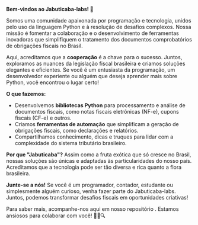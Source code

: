 <!--

**Here are some ideas to get you started:**

🙋‍♀️ A short introduction - what is your organization all about?
🌈 Contribution guidelines - how can the community get involved?
👩‍💻 Useful resources - where can the community find your docs? Is there anything else the community should know?
🍿 Fun facts - what does your team eat for breakfast?
🧙 Remember, you can do mighty things with the power of [Markdown](https://docs.github.com/github/writing-on-github/getting-started-with-writing-and-formatting-on-github/basic-writing-and-formatting-syntax)
-->
**Bem-vindos ao Jabuticaba-labs! 🌟**

Somos uma comunidade apaixonada por programação e tecnologia, unidos pelo uso da linguagem Python e à resolução de desafios complexos. Nossa missão é fomentar a colaboração e o desenvolvimento de ferramentas inovadoras que simplifiquem o tratamento dos documentos comprobatórios de obrigações fiscais no Brasil.

Aqui, acreditamos que a **cooperação** é a chave para o sucesso. Juntos, exploramos as nuances da legislação fiscal brasileira e criamos soluções elegantes e eficientes. Se você é um entusiasta da programação, um desenvolvedor experiente ou alguém que deseja aprender mais sobre Python, você encontrou o lugar certo!

**O que fazemos:**
- Desenvolvemos **bibliotecas Python** para processamento e análise de documentos fiscais, como notas fiscais eletrônicas (NF-e), cupons fiscais (CF-e) e outros.
- Criamos **ferramentas de automação** que simplificam a geração de obrigações fiscais, como declarações e relatórios.
- Compartilhamos conhecimento, dicas e truques para lidar com a complexidade do sistema tributário brasileiro.

**Por que "Jabuticaba"?**
Assim como a fruta exótica que só cresce no Brasil, nossas soluções são únicas e adaptadas às particularidades do nosso país. Acreditamos que a tecnologia pode ser tão diversa e rica quanto a flora brasileira.

**Junte-se a nós!** Se você é um programador, contador, estudante ou simplesmente alguém curioso, venha fazer parte do Jabuticaba-labs. Juntos, podemos transformar desafios fiscais em oportunidades criativas!

Para saber mais, acompanhe-nos aqui em nosso repositório . Estamos ansiosos para colaborar com você! 🚀🐢🔍
